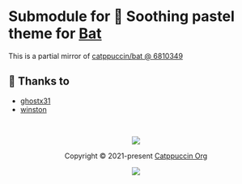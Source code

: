 # Submodule for 🦇️ Soothing pastel theme for [Bat](https://github.com/sharkdp/bat)

This is a partial mirror of [catppuccin/bat @ 6810349](https://github.com/catppuccin/bat/tree/6810349b28055dce54076712fc05fc68da4b8ec0)

## 💝 Thanks to

- [ghostx31](https://github.com/ghostx31)
- [winston](https://github.com/nekowinston)

&nbsp;

<p align="center">
	<img src="https://raw.githubusercontent.com/catppuccin/catppuccin/main/assets/footers/gray0_ctp_on_line.svg?sanitize=true" />
</p>

<p align="center">
	Copyright &copy; 2021-present <a href="https://github.com/catppuccin" target="_blank">Catppuccin Org</a>
</p>

<p align="center">
	<a href="https://github.com/catppuccin/catppuccin/blob/main/LICENSE"><img src="https://img.shields.io/static/v1.svg?style=for-the-badge&label=License&message=MIT&logoColor=d9e0ee&colorA=363a4f&colorB=b7bdf8"/></a>
</p>

